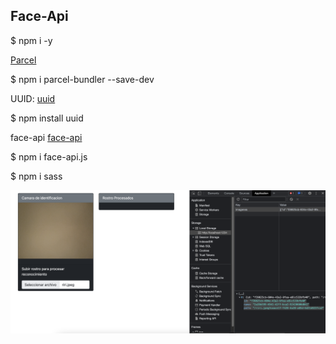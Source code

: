 ## Face-Api

$ npm i -y

[Parcel](https://parceljs.org/blog/v2/)

$ npm i parcel-bundler --save-dev


UUID: [uuid](https://duckduckgo.com/?q=npm+uuid&atb=v319-7&ia=software)

$ npm install uuid


face-api [face-api](https://github.com/justadudewhohacks/face-api.js/)

$ npm i face-api.js

$ npm i sass


![uuid](uuid.png)


